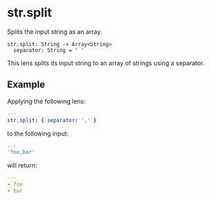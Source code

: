 # str.split

Splits the input string as an array.

```
str.split: String -> Array<String>
  separator: String = ' '
```

This lens splits its input string to an array of
strings using a separator.

## Example

Applying the following lens:

```yaml
---
str.split: { separator: ',' }
```

to the following input:

```yaml
---
'foo,bar'
```

will return:

```yaml
---
- foo
- bar
```
